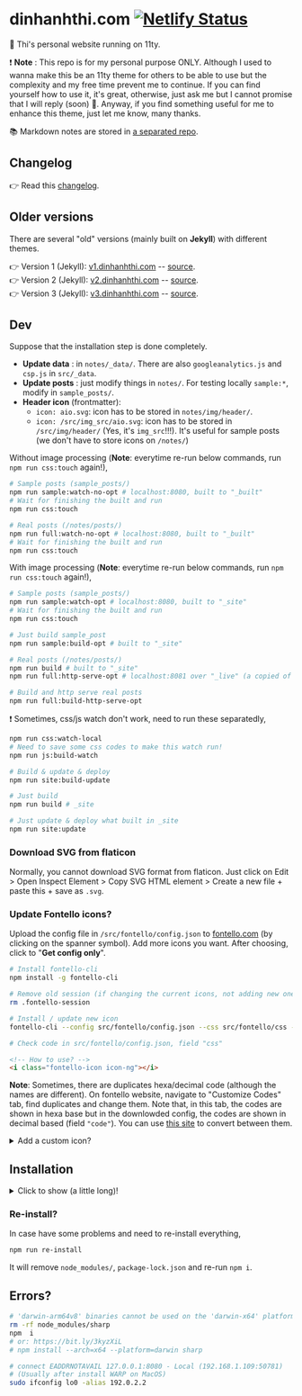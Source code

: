 # dinhanhthi.com [![Netlify Status](https://api.netlify.com/api/v1/badges/ace14869-1b28-471b-ad0f-5f1f7defa382/deploy-status)](https://app.netlify.com/sites/inspiring-goldstine-cfc130/deploys)

👋 Thi's personal website running on 11ty.

❗ **Note** : This repo is for my personal purpose ONLY. Although I used to wanna make this be an 11ty theme for others to be able to use but the complexity and my free time prevent me to continue. If you can find yourself how to use it, it's great, otherwise, just ask me but I cannot promise that I will reply (soon) 🙁. Anyway, if you find something useful for me to enhance this theme, just let me know, many thanks.

📚 Markdown notes are stored in [a separated repo](https://github.com/dinhanhthi/notes).

## Changelog

👉  Read this [changelog](./CHANGELOG.md).

## Older versions

There are several "old" versions (mainly built on **Jekyll**) with different themes.

👉 Version 1 (Jekyll): [v1.dinhanhthi.com](https://v1.dinhanhthi.com) -- [source](https://github.com/dinhanhthi/dinhanhthi.com-v1).<br />
👉 Version 2 (Jekyll): [v2.dinhanhthi.com](https://v2.dinhanhthi.com) -- [source](https://github.com/dinhanhthi/dinhanhthi.com-v2).<br />
👉 Version 3 (Jekyll): [v3.dinhanhthi.com](https://v3.dinhanhthi.com) -- [source](https://github.com/dinhanhthi/dinhanhthi.com-v3).

## Dev

Suppose that the installation step is done completely.

- **Update data** : in `notes/_data/`. There are also `googleanalytics.js` and `csp.js` in `src/_data`.
- **Update posts** : just modify things in `notes/`. For testing locally `sample:*`, modify in `sample_posts/`.
- **Header icon** (frontmatter):
  - `icon: aio.svg`: icon has to be stored in `notes/img/header/`.
  - `icon: /src/img_src/aio.svg`: icon has to be stored in `/src/img/header/` (Yes, it's `img_src`!!!). It's useful for sample posts (we don't have to store icons on `/notes/`)

Without image processing (**Note**: everytime re-run below commands, run `npm run css:touch` again!),

```bash
# Sample posts (sample_posts/)
npm run sample:watch-no-opt # localhost:8080, built to "_built"
# Wait for finishing the built and run
npm run css:touch

# Real posts (/notes/posts/)
npm run full:watch-no-opt # localhost:8080, built to "_built"
# Wait for finishing the built and run
npm run css:touch
```

With image processing (**Note**: everytime re-run below commands, run `npm run css:touch` again!),

```bash
# Sample posts (sample_posts/)
npm run sample:watch-opt # localhost:8080, built to "_site"
# Wait for finishing the built and run
npm run css:touch

# Just build sample_post
npm run sample:build-opt # built to "_site"

# Real posts (/notes/posts/)
npm run build # built to "_site"
npm run full:http-serve-opt # localhost:8081 over "_live" (a copied of "_site")

# Build and http serve real posts
npm run full:build-http-serve-opt
```

❗ Sometimes, css/js watch don't work, need to run these separatedly,

```bash
npm run css:watch-local
# Need to save some css codes to make this watch run!
npm run js:build-watch
```

```bash
# Build & update & deploy
npm run site:build-update

# Just build
npm run build # _site

# Just update & deploy what built in _site
npm run site:update
```

### Download SVG from flaticon

Normally, you cannot download SVG format from flaticon. Just click on Edit > Open Inspect Element > Copy SVG HTML element > Create a new file + paste this + save as `.svg`.

### Update Fontello icons?

Upload the config file in `/src/fontello/config.json` to [fontello.com](https://fontello.com/) (by clicking on the spanner symbol). Add more icons you want. After choosing, click to "**Get config only**".

```bash
# Install fontello-cli
npm install -g fontello-cli

# Remove old session (if changing the current icons, not adding new ones)
rm .fontello-session

# Install / update new icon
fontello-cli --config src/fontello/config.json --css src/fontello/css --font src/fontello/font install

# Check code in src/fontello/config.json, field "css"
```

```html
<!-- How to use? -->
<i class="fontello-icon icon-ng"></i>
```

**Note**: Sometimes, there are duplicates hexa/decimal code (although the names are different). On fontello website, navigate to "Customize Codes" tab, find duplicates and change them. Note that, in this tab, the codes are shown in hexa base but in the downlowded config, the codes are shown in decimal based (field `"code"`). You can use [this site](https://www.rapidtables.com/convert/number/decimal-to-hex.html) to convert between them.

<details>
<summary>Add a custom icon?</summary>

1. Search for an icon (eg. svg images) + download to local.
   1. Free SVG icon: [site](https://uxwing.com/).
   2. If you need to crop some images? Use [this site](https://www.iloveimg.com/crop-image).
   3. Need to convert to svg? Use [this site](https://www.pngtosvg.com/).
2. Drag and drop this icon to fontello site.
</details>

## Installation

<details>
<summary>Click to show (a little long)!</summary>

At the first time after cloning,

```bash
# Install nodejs
# https://github.com/nodesource/distributions/blob/master/README.md#installation-instructions

npm i # Run once

sh getting_start.sh # Run once
```

```bash
# Any problem with sharp?
# Try to change the python path to python2
# Best practice: create a python env containing python just for this task!

# In case, python2 installed but it's not currently default
# Choose python version in npm with
npm config set python python2
```

```bash
# Problems with libvips (MacOS??)? => install it first
brew install vips
# Then again,
npm i
```

Dev mode,

```bash
# Install before
sudo npm install http-server -g

# Create \_live & Clone dat.com/\_site
sh getting_started.sh
```

Check section [Dev](#dev) for more.

```bash
# Make a shortcut on the system?
update_dat='cd ~/git/dinhanhthi.com && sh ud_site.sh && cd -1'
```

</details>

### Re-install?

In case have some problems and need to re-install everything,

```bash
npm run re-install
```

It will remove `node_modules/`, `package-lock.json` and re-run `npm i`.

## Errors?

```bash
# 'darwin-arm64v8' binaries cannot be used on the 'darwin-x64' platform
rm -rf node_modules/sharp
npm  i
# or: https://bit.ly/3kyzXiL
# npm install --arch=x64 --platform=darwin sharp
```

```bash
# connect EADDRNOTAVAIL 127.0.0.1:8080 - Local (192.168.1.109:50781)
# (Usually after install WARP on MacOS)
sudo ifconfig lo0 -alias 192.0.2.2
```
